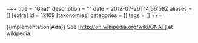 +++
title = "Gnat"
description = ""
date = 2012-07-26T14:56:58Z
aliases = []
[extra]
id = 12109
[taxonomies]
categories = []
tags = []
+++

{{implementation|Ada}}
See [http://en.wikipedia.org/wiki/GNAT] at wikipedia.
